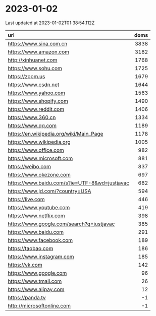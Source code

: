 # 2023-01-02

<!-- BEGIN -->
Last updated at 2023-01-02T01:38:54.112Z

url | doms
:- | -:
https://www.sina.com.cn | 3838
https://www.amazon.com | 3182
http://xinhuanet.com | 1768
https://www.sohu.com | 1725
https://zoom.us | 1679
https://www.csdn.net | 1644
https://www.yahoo.com | 1563
https://www.shopify.com | 1490
https://www.reddit.com | 1406
https://www.360.cn | 1334
https://www.qq.com | 1189
https://en.wikipedia.org/wiki/Main_Page | 1178
https://www.wikipedia.org | 1005
https://www.office.com | 982
https://www.microsoft.com | 881
https://weibo.com | 837
https://www.okezone.com | 697
https://www.baidu.com/s?ie=UTF-8&wd=justjavac | 682
https://www.jd.com/?country=USA | 594
https://live.com | 446
https://www.youtube.com | 419
https://www.netflix.com | 398
https://www.google.com/search?q=justjavac | 385
https://www.baidu.com | 291
https://www.facebook.com | 189
https://taobao.com | 186
https://www.instagram.com | 185
https://vk.com | 142
https://www.google.com | 96
https://www.tmall.com | 26
https://www.alipay.com | 12
https://panda.tv | -1
http://microsoftonline.com | -1
<!-- END -->
